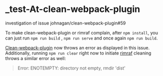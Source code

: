 # _test-At-clean-webpack-plugin
investigation of issue johnagan/clean-webpack-plugin#59

To make clean-webpack-plugin or rimraf complain, after `npm install`, you can just run `npm run build` , `npm run serve` and once again `npm run build`. 

[Clean-webpack-plugin](https://github.com/johnagan/clean-webpack-plugin) now throws an error as displayed in this issue. Additionally, running `npm run clear` right now to initiate [rimraf](https://github.com/isaacs/rimraf) cleaning throws a similar error as well:

> Error: ENOTEMPTY: directory not empty, rmdir 'dist'